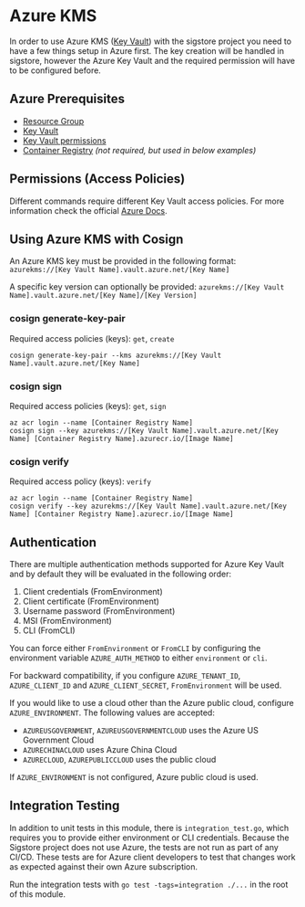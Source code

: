 # Azure KMS

In order to use Azure KMS ([Key Vault](https://docs.microsoft.com/en-us/azure/key-vault/general/basic-concepts)) with the sigstore project you need to have a few things setup in Azure first.
The key creation will be handled in sigstore, however the Azure Key Vault and the required permission will have to be configured before.

## Azure Prerequisites

- [Resource Group](https://docs.microsoft.com/en-us/azure/azure-resource-manager/management/manage-resource-groups-portal#what-is-a-resource-group)
- [Key Vault](https://docs.microsoft.com/en-us/azure/key-vault/general/basic-concepts)
- [Key Vault permissions](https://docs.microsoft.com/en-us/azure/key-vault/general/rbac-guide)
- [Container Registry](https://docs.microsoft.com/en-us/azure/container-registry/container-registry-intro) _(not required, but used in below examples)_

## Permissions (Access Policies)

Different commands require different Key Vault access policies. For more information check the official [Azure Docs](https://azure.microsoft.com/en-us/services/key-vault/).

## Using Azure KMS with Cosign

An Azure KMS key must be provided in the following format:
`azurekms://[Key Vault Name].vault.azure.net/[Key Name]`

A specific key version can optionally be provided:
`azurekms://[Key Vault Name].vault.azure.net/[Key Name]/[Key Version]`

### cosign generate-key-pair

Required access policies (keys): `get`, `create`

```shell
cosign generate-key-pair --kms azurekms://[Key Vault Name].vault.azure.net/[Key Name]
```

### cosign sign

Required access policies (keys): `get`, `sign`

```shell
az acr login --name [Container Registry Name]
cosign sign --key azurekms://[Key Vault Name].vault.azure.net/[Key Name] [Container Registry Name].azurecr.io/[Image Name]
```

### cosign verify

Required access policy (keys): `verify`

```shell
az acr login --name [Container Registry Name]
cosign verify --key azurekms://[Key Vault Name].vault.azure.net/[Key Name] [Container Registry Name].azurecr.io/[Image Name]
```

## Authentication

There are multiple authentication methods supported for Azure Key Vault and by default they will be evaluated in the following order:

1. Client credentials (FromEnvironment)
1. Client certificate (FromEnvironment)
1. Username password (FromEnvironment)
1. MSI (FromEnvironment)
1. CLI (FromCLI)

You can force either `FromEnvironment` or `FromCLI` by configuring the environment variable `AZURE_AUTH_METHOD` to either `environment` or `cli`.

For backward compatibility, if you configure `AZURE_TENANT_ID`, `AZURE_CLIENT_ID` and `AZURE_CLIENT_SECRET`, `FromEnvironment` will be used.

If you would like to use a cloud other than the Azure public cloud, configure `AZURE_ENVIRONMENT`. The following values are accepted:
- `AZUREUSGOVERNMENT`, `AZUREUSGOVERNMENTCLOUD` uses the Azure US Government Cloud
- `AZURECHINACLOUD` uses Azure China Cloud
- `AZURECLOUD`, `AZUREPUBLICCLOUD` uses the public cloud

If `AZURE_ENVIRONMENT` is not configured, Azure public cloud is used.

## Integration Testing

In addition to unit tests in this module, there is `integration_test.go`, which requires you to provide either environment or CLI credentials. Because the Sigstore project does not use Azure, the tests are not run as part of any CI/CD. These tests are for Azure client developers to test that changes work as expected against their own Azure subscription.

Run the integration tests with `go test -tags=integration ./...` in the root of this module.
